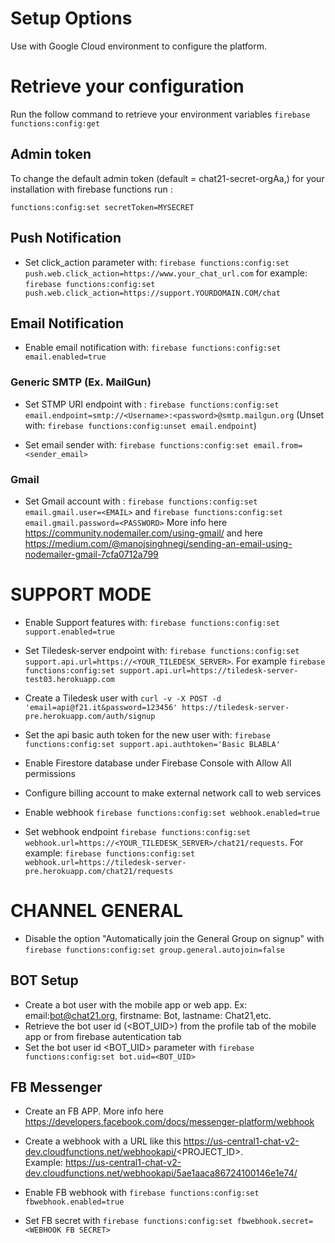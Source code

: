 
# Setup Options
Use with Google Cloud environment to configure the platform.

# Retrieve your configuration
Run the follow command to retrieve your environment variables ```firebase functions:config:get``` 

## Admin token
To change the default admin token (default = chat21-secret-orgAa,) for your installation with firebase functions run :
```
functions:config:set secretToken=MYSECRET
```

## Push Notification
* Set click_action parameter with: 
```firebase functions:config:set push.web.click_action=https://www.your_chat_url.com``` 
for example:  
```firebase functions:config:set push.web.click_action=https://support.YOURDOMAIN.COM/chat```

## Email Notification
* Enable email notification with: 
```firebase functions:config:set email.enabled=true```

### Generic SMTP (Ex. MailGun)
* Set STMP URI endpoint with : 
```firebase functions:config:set email.endpoint=smtp://<Username>:<password>@smtp.mailgun.org``` 
(Unset with: ```firebase functions:config:unset email.endpoint```)

* Set email sender with: ```firebase functions:config:set email.from=<sender_email>```

### Gmail
* Set Gmail account with  : ```firebase functions:config:set email.gmail.user=<EMAIL>``` and ```firebase functions:config:set email.gmail.password=<PASSWORD>``` More info here https://community.nodemailer.com/using-gmail/ and here https://medium.com/@manojsinghnegi/sending-an-email-using-nodemailer-gmail-7cfa0712a799


# SUPPORT MODE
* Enable Support features with: ```firebase functions:config:set support.enabled=true```
* Set Tiledesk-server endpoint with: ```firebase functions:config:set support.api.url=https://<YOUR_TILEDESK_SERVER>```. For example 
```firebase functions:config:set support.api.url=https://tiledesk-server-test03.herokuapp.com```
* Create a Tiledesk user with ```curl -v -X POST -d 'email=api@f21.it&password=123456' https://tiledesk-server-pre.herokuapp.com/auth/signup```

* Set the api basic auth token for the new user with: ```firebase functions:config:set support.api.authtoken='Basic BLABLA'```
* Enable Firestore database under Firebase Console with Allow All permissions
* Configure billing account to make external network call to web services
* Enable webhook ```firebase functions:config:set webhook.enabled=true```
* Set webhook endpoint ```firebase functions:config:set webhook.url=https://<YOUR_TILEDESK_SERVER>/chat21/requests```. For example: ```firebase functions:config:set webhook.url=https://tiledesk-server-pre.herokuapp.com/chat21/requests```

# CHANNEL GENERAL

* Disable the option "Automatically join the General Group on signup" with ```firebase functions:config:set group.general.autojoin=false```

## BOT Setup
* Create a bot user with the mobile app or web app. Ex: email:bot@chat21.org, firstname: Bot, lastname: Chat21,etc.
* Retrieve the bot user id (<BOT_UID>) from the profile tab of the mobile app or from firebase autentication tab
* Set the bot user id <BOT_UID> parameter with ```firebase functions:config:set bot.uid=<BOT_UID>```

## FB Messenger
* Create an FB APP. More info here https://developers.facebook.com/docs/messenger-platform/webhook
* Create a webhook with a URL like this https://us-central1-chat-v2-dev.cloudfunctions.net/webhookapi/<PROJECT_ID>.  
    Example: https://us-central1-chat-v2-dev.cloudfunctions.net/webhookapi/5ae1aaca86724100146e1e74/

* Enable FB webhook with ```firebase functions:config:set fbwebhook.enabled=true```
* Set FB secret with ```firebase functions:config:set fbwebhook.secret=<WEBHOOK FB SECRET>```
